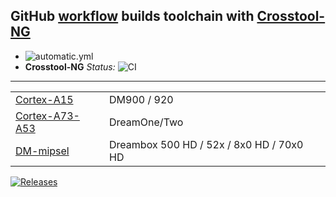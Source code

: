 ## GitHub [workflow](/../../actions) builds toolchain with [Crosstool-NG](https://github.com/crosstool-ng/crosstool-ng/)
- ![automatic.yml](/../../actions/workflows/automatic.yml/badge.svg)
-  **Crosstool-NG** *Status:* ![CI](https://github.com/crosstool-ng/crosstool-ng/workflows/CI/badge.svg)
---
|                                                  |                                                         |
|--------------------------------------------------|---------------------------------------------------------|
| [Cortex-A15](/Cortex-A15-arm.config)             | DM900 / 920                                             |
| [Cortex-A73-A53](/Cortex-A73-A53-aarch64.config) | DreamOne/Two                                            |
| [DM-mipsel](/DM-mipsel.config)                   | Dreambox 500 HD / 52x / 8x0 HD / 70x0 HD                |

[![Releases](https://img.shields.io/github/downloads/fegolka/gc/total?style=social)](/../../releases)

